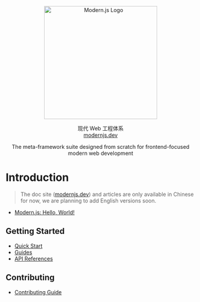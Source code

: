 
<p align="center">
  <a href="https://modernjs.dev" target="blank"><img src="https://lf3-static.bytednsdoc.com/obj/eden-cn/ylaelkeh7nuhfnuhf/modernjs-cover.png" width="300" alt="Modern.js Logo" /></a>
</p>
<p align="center">
现代 Web 工程体系
  <br/>
  <a href="https://modernjs.dev" target="blank">
    modernjs.dev
  </a>
</p>
<p align="center">
  The meta-framework suite designed from scratch for frontend-focused modern web development
</p>

# Introduction

> The doc site ([modernjs.dev](https://modernjs.dev)) and articles are only available in Chinese for now, we are planning to add English versions soon.

- [Modern.js: Hello, World!](https://zhuanlan.zhihu.com/p/426707646)

## Getting Started

- [Quick Start](https://modernjs.dev/docs/start)
- [Guides](https://modernjs.dev/docs/guides)
- [API References](https://modernjs.dev/docs/apis)

## Contributing

- [Contributing Guide](https://github.com/modern-js-dev/modern.js/blob/main/CONTRIBUTING.md)
